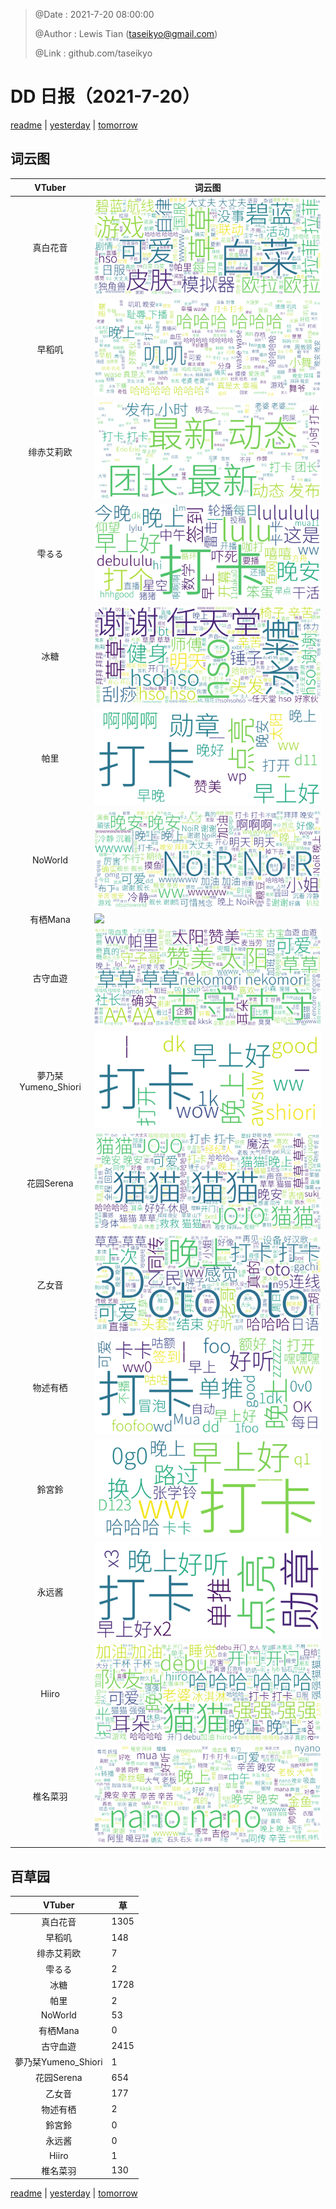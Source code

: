 > @Date    : 2021-7-20 08:00:00
>
> @Author  : Lewis Tian (taseikyo@gmail.com)
>
> @Link    : github.com/taseikyo

# DD 日报（2021-7-20）

[readme](../README.md) | [yesterday](2021-7-19.md) | [tomorrow](2021-7-21.md)

## 词云图

|VTuber|词云图|
|:-:|-|
|真白花音|![](../../images/daily/21402309_2021-7-20_purge_wordcloud.png)|
|早稻叽|![](../../images/daily/41682_2021-7-20_purge_wordcloud.png)|
|绯赤艾莉欧|![](../../images/daily/21396545_2021-7-20_purge_wordcloud.png)|
|雫るる|![](../../images/daily/21013446_2021-7-20_purge_wordcloud.png)|
|冰糖|![](../../images/daily/876396_2021-7-20_purge_wordcloud.png)|
|帕里|![](../../images/daily/4895312_2021-7-20_purge_wordcloud.png)|
|NoWorld|![](../../images/daily/21448649_2021-7-20_purge_wordcloud.png)|
|有栖Mana|![](../../images/daily/6542258_2021-7-20_purge_wordcloud.png)|
|古守血遊|![](../../images/daily/8725120_2021-7-20_purge_wordcloud.png)|
|夢乃栞Yumeno_Shiori|![](../../images/daily/14052636_2021-7-20_purge_wordcloud.png)|
|花园Serena|![](../../images/daily/14327465_2021-7-20_purge_wordcloud.png)|
|乙女音|![](../../images/daily/21320551_2021-7-20_purge_wordcloud.png)|
|物述有栖|![](../../images/daily/21449083_2021-7-20_purge_wordcloud.png)|
|鈴宮鈴|![](../../images/daily/21685677_2021-7-20_purge_wordcloud.png)|
|永远酱|![](../../images/daily/21701071_2021-7-20_purge_wordcloud.png)|
|Hiiro|![](../../images/daily/21919321_2021-7-20_purge_wordcloud.png)|
|椎名菜羽|![](../../images/daily/22347054_2021-7-20_purge_wordcloud.png)|

## 百草园

|VTuber|草|
|:-:|-|
|真白花音|1305|
|早稻叽|148|
|绯赤艾莉欧|7|
|雫るる|2|
|冰糖|1728|
|帕里|2|
|NoWorld|53|
|有栖Mana|0|
|古守血遊|2415|
|夢乃栞Yumeno_Shiori|1|
|花园Serena|654|
|乙女音|177|
|物述有栖|2|
|鈴宮鈴|0|
|永远酱|0|
|Hiiro|1|
|椎名菜羽|130|

[readme](../README.md) | [yesterday](2021-7-19.md) | [tomorrow](2021-7-21.md)
